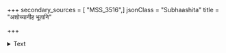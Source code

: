 +++
secondary_sources = [ "MSS_3516",]
jsonClass = "Subhaashita"
title = "अशोच्यानीह भूतानि"

+++

<details><summary>Text</summary>

अशोच्यानीह भूतानि यो मूढस्तानि शोचति।  
तद्दुःखाल्लभते दुःखं द्वावनर्थौ निषेवते॥
</details>
